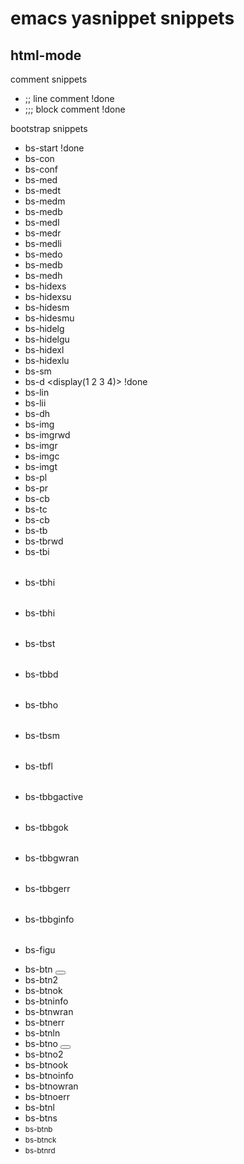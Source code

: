 # emacs yasnippet snippets

## html-mode

comment snippets
* ;; line comment !done
* ;;; block comment !done

bootstrap snippets
* bs-start <start page> !done
* bs-con <container>
* bs-conf <fluid container>
* bs-med <media object>
* bs-medt <media images align top>
* bs-medm <media images align middle>
* bs-medb <media images align bottom>
* bs-medl <media ltr>
* bs-medr <media rtl>
* bs-medli <media list>
* bs-medo <media object>
* bs-medb <media body>
* bs-medh <media heading>
* bs-hidexs <hidden when xs down>
* bs-hidexsu <hidden when xs up>
* bs-hidesm <hidden when sm down>
* bs-hidesmu <hidden when sm up>
* bs-hidelg <hidden when lg down>
* bs-hidelgu <hidden when lg up>
* bs-hidexl <hidden when xl down>
* bs-hidexlu <hidden when xl up>
* bs-sm <heading small text>
* bs-d <display(1 2 3 4)> !done
* bs-lin <list no style>
* bs-lii <list inlie>
* bs-dh <des horizontal>
* bs-img <img>
* bs-imgrwd <img width rwd>
* bs-imgr <img width round angular>
* bs-imgc <img width circle>
* bs-imgt <img width thumbnail>
* bs-pl <pull left>
* bs-pr <pull right>
* bs-cb <center block>
* bs-tc <text center>
* bs-cb <center block>
* bs-tb <table>
* bs-tbrwd <rwd table>
* bs-tbi <table inverse>
* bs-tbhi <table header default>
* bs-tbhi <table header inverse>
* bs-tbst <table striped>
* bs-tbbd <table bordered>
* bs-tbho <table hover>
* bs-tbsm <table small>
* bs-tbfl <table reflow>
* bs-tbbgactive <table active bg>
* bs-tbbgok <table success bg>
* bs-tbbgwran <table warning bg>
* bs-tbbgerr <table danger bg>
* bs-tbbginfo <table info bg>
* bs-figu <figure>
* bs-btn <button>
* bs-btn2 <default button>
* bs-btnok <default button>
* bs-btninfo <success button>
* bs-btnwran <wraning button>
* bs-btnerr <error button>
* bs-btnln <link button>
* bs-btno <button>
* bs-btno2 <default outline button>
* bs-btnook <default outline button>
* bs-btnoinfo <success outline button>
* bs-btnowran <wraning outline button>
* bs-btnoerr <error outline button>
* bs-btnl <large button>
* bs-btns <small button>
* bs-btnb <block button>
* bs-btnck <checkbox button group>
* bs-btnrd <radio button group>



